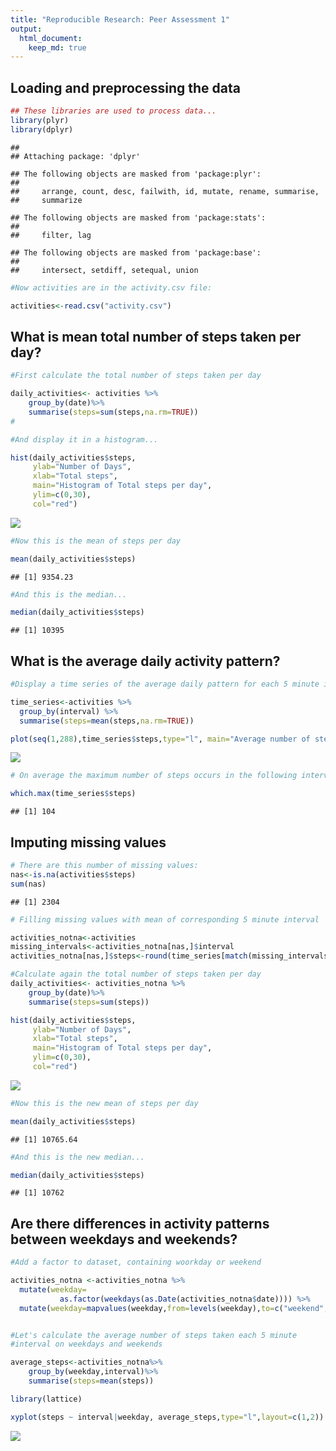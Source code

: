 ```yaml
---
title: "Reproducible Research: Peer Assessment 1"
output: 
  html_document:
    keep_md: true
---
```



## Loading  and preprocessing the data


```r
## These libraries are used to process data...
library(plyr)
library(dplyr)
```

```
## 
## Attaching package: 'dplyr'
```

```
## The following objects are masked from 'package:plyr':
## 
##     arrange, count, desc, failwith, id, mutate, rename, summarise,
##     summarize
```

```
## The following objects are masked from 'package:stats':
## 
##     filter, lag
```

```
## The following objects are masked from 'package:base':
## 
##     intersect, setdiff, setequal, union
```

```r
#Now activities are in the activity.csv file:

activities<-read.csv("activity.csv")
```

## What is mean total number of steps taken per day?


```r
#First calculate the total number of steps taken per day

daily_activities<- activities %>%
    group_by(date)%>%
    summarise(steps=sum(steps,na.rm=TRUE))
#

#And display it in a histogram...

hist(daily_activities$steps, 
     ylab="Number of Days",
     xlab="Total steps",
     main="Histogram of Total steps per day",
     ylim=c(0,30),
     col="red")
```

![](PA1_template_files/figure-html/unnamed-chunk-2-1.png)<!-- -->

```r
#Now this is the mean of steps per day

mean(daily_activities$steps)
```

```
## [1] 9354.23
```


```r
#And this is the median...

median(daily_activities$steps)
```

```
## [1] 10395
```

## What is the average daily activity pattern?


```r
#Display a time series of the average daily pattern for each 5 minute interval

time_series<-activities %>%
  group_by(interval) %>%
  summarise(steps=mean(steps,na.rm=TRUE))

plot(seq(1,288),time_series$steps,type="l", main="Average number of steps per interval",xlab="Interval",ylab="Number of steps")
```

![](PA1_template_files/figure-html/unnamed-chunk-5-1.png)<!-- -->


```r
# On average the maximum number of steps occurs in the following interval

which.max(time_series$steps)
```

```
## [1] 104
```
## Imputing missing values


```r
# There are this number of missing values:
nas<-is.na(activities$steps)
sum(nas)
```

```
## [1] 2304
```

```r
# Filling missing values with mean of corresponding 5 minute interval

activities_notna<-activities
missing_intervals<-activities_notna[nas,]$interval
activities_notna[nas,]$steps<-round(time_series[match(missing_intervals,time_series$interval),]$steps)

#Calculate again the total number of steps taken per day
daily_activities<- activities_notna %>%
    group_by(date)%>%
    summarise(steps=sum(steps))

hist(daily_activities$steps, 
     ylab="Number of Days",
     xlab="Total steps",
     main="Histogram of Total steps per day",
     ylim=c(0,30),
     col="red")
```

![](PA1_template_files/figure-html/unnamed-chunk-8-1.png)<!-- -->

```r
#Now this is the new mean of steps per day

mean(daily_activities$steps)
```

```
## [1] 10765.64
```


```r
#And this is the new median...

median(daily_activities$steps)
```

```
## [1] 10762
```
## Are there differences in activity patterns between weekdays and weekends?

```r
#Add a factor to dataset, containing woorkday or weekend

activities_notna <-activities_notna %>%
  mutate(weekday=
           as.factor(weekdays(as.Date(activities_notna$date)))) %>%
  mutate(weekday=mapvalues(weekday,from=levels(weekday),to=c("weekend",rep("weekday",5),"weekend")))


#Let's calculate the average number of steps taken each 5 minute
#interval on weekdays and weekends

average_steps<-activities_notna%>%
    group_by(weekday,interval)%>%
    summarise(steps=mean(steps))

library(lattice)

xyplot(steps ~ interval|weekday, average_steps,type="l",layout=c(1,2))
```

![](PA1_template_files/figure-html/unnamed-chunk-11-1.png)<!-- -->


